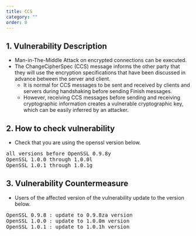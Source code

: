 ```yaml
---
title: CCS
category: ""
order: 0
---
```


## 1. Vulnerability Description
* Man-in-The-Middle Attack on encrypted connections can be executed.
* The ChangeCipherSpec (CCS) message informs the other party that they will use the encryption specifications that have been discussed in advance between the server and client.
  * It is normal for CCS messages to be sent and received by clients and servers during handshaking before sending Finish messages.
  * However, receiving CCS messages before sending and receiving cryptographic information creates a vulnerable cryptographic key, which can be easily inferred by an attacker.

## 2. How to check vulnerability
* Check that you are using the openssl version below.
<pre>
all versions before OpenSSL 0.9.8y
OpenSSL 1.0.0 through 1.0.0l
OpenSSL 1.0.1 through 1.0.1g
</pre>

## 3. Vulnerability Countermeasure
* Users of the affected version of the vulnerability update to the version below.
<pre>
OpenSSL 0.9.8 : update to 0.9.8za version
OpenSSL 1.0.0 : update to 1.0.0m version
OpenSSL 1.0.1 : update to 1.0.1h version
</pre>
